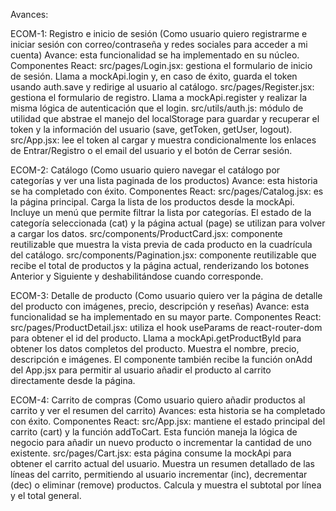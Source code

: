 Avances:

ECOM-1: Registro e inicio de sesión
(Como usuario quiero registrarme e iniciar sesión con correo/contraseña y redes sociales para acceder a mi cuenta)
Avance: esta funcionalidad se ha implementado en su núcleo.
Componentes React:
src/pages/Login.jsx: gestiona el formulario de inicio de sesión. Llama a mockApi.login y, en caso de éxito, guarda el token usando auth.save y redirige al usuario al catálogo.
src/pages/Register.jsx: gestiona el formulario de registro. Llama a mockApi.register y realizar la misma lógica de autenticación que el login.
src/utils/auth.js: módulo de utilidad que abstrae el manejo del localStorage para guardar y recuperar el token y la información del usuario (save, getToken, getUser, logout).
src/App.jsx: lee el token al cargar y muestra condicionalmente los enlaces de Entrar/Registro o el email del usuario y el botón de Cerrar sesión.

ECOM-2: Catálogo
(Como usuario quiero navegar el catálogo por categorías y ver una lista paginada de los productos)
Avance: esta historia se ha completado con éxito.
Componentes React:
src/pages/Catalog.jsx: es la página principal. Carga la lista de los productos desde la mockApi. Incluye un menú que permite filtrar la lista por categorías. El estado de la categoría seleccionada (cat) y la página actual (page) se utilizan para volver a cargar los datos.
src/components/ProductCard.jsx: componente reutilizable que muestra la vista previa de cada producto en la cuadrícula del catálogo.
src/components/Pagination.jsx: componente reutilizable que recibe el total de productos y la página actual, renderizando los botones Anterior y Siguiente y deshabilitándose cuando corresponde.

ECOM-3: Detalle de producto
(Como usuario quiero ver la página de detalle del producto con imágenes, precio, descripción y reseñas)
Avance: esta funcionalidad se ha implementado en su mayor parte.
Componentes React:
src/pages/ProductDetail.jsx: utiliza el hook useParams de react-router-dom para obtener el id del producto. Llama a mockApi.getProductById para obtener los datos completos del producto. Muestra el nombre, precio, descripción e imágenes.
El componente también recibe la función onAdd del App.jsx para permitir al usuario añadir el producto al carrito directamente desde la página.

ECOM-4: Carrito de compras
(Como usuario quiero añadir productos al carrito y ver el resumen del carrito)
Avances: esta historia se ha completado con éxito.
Componentes React:
src/App.jsx: mantiene el estado principal del carrito (cart) y la función addToCart. Esta función maneja la lógica de negocio para añadir un nuevo producto o incrementar la cantidad de uno existente.
src/pages/Cart.jsx: esta página consume la mockApi para obtener el carrito actual del usuario. Muestra un resumen detallado de las líneas del carrito, permitiendo al usuario incrementar (inc), decrementar (dec) o eliminar (remove) productos. Calcula y muestra el subtotal por línea y el total general.

